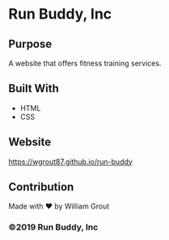 # Run Buddy, Inc

## Purpose
A website that offers fitness training services.

## Built With
* HTML
* CSS

## Website
https://wgrout87.github.io/run-buddy

## Contribution
Made with ❤️ by William Grout


### ©️2019 Run Buddy, Inc

